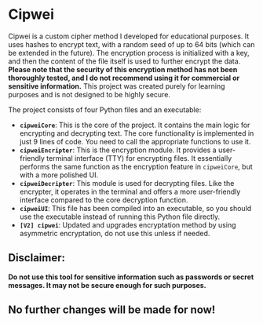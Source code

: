 # Cipwei

Cipwei is a custom cipher method I developed for educational purposes. It uses hashes to encrypt text, with a random seed of up to 64 bits (which can be extended in the future). The encryption process is initialized with a key, and then the content of the file itself is used to further encrypt the data. **Please note that the security of this encryption method has not been thoroughly tested, and I do not recommend using it for commercial or sensitive information.** This project was created purely for learning purposes and is not designed to be highly secure.

The project consists of four Python files and an executable:

- **`cipweiCore`**: This is the core of the project. It contains the main logic for encrypting and decrypting text. The core functionality is implemented in just 9 lines of code. You need to call the appropriate functions to use it.
- **`cipweiEncripter`**: This is the encryption module. It provides a user-friendly terminal interface (TTY) for encrypting files. It essentially performs the same function as the encryption feature in `cipweiCore`, but with a more polished UI.
- **`cipweiDecripter`**: This module is used for decrypting files. Like the encrypter, it operates in the terminal and offers a more user-friendly interface compared to the core decryption function.
- **`cipweiUI`**: This file has been compiled into an executable, so you should use the executable instead of running this Python file directly.
- **`[V2] cipwei`**: Updated and upgrades encryptation method by using asymmetric encryptation, do not use this unless if needed.

## Disclaimer:
**Do not use this tool for sensitive information such as passwords or secret messages. It may not be secure enough for such purposes.**

## No further changes will be made for now!